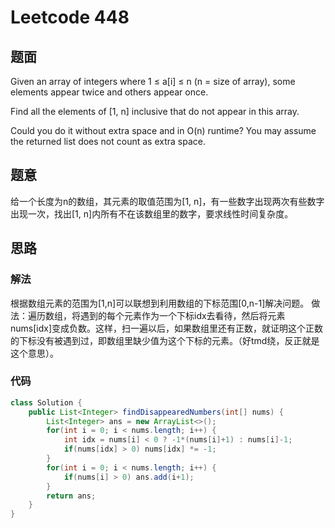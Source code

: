 # Leetcode 448
## 题面
Given an array of integers where 1 ≤ a[i] ≤ n (n = size of array), some elements appear twice and others appear once.

Find all the elements of [1, n] inclusive that do not appear in this array.

Could you do it without extra space and in O(n) runtime? You may assume the returned list does not count as extra space.
## 题意
给一个长度为n的数组，其元素的取值范围为[1, n]，有一些数字出现两次有些数字出现一次，找出[1, n]内所有不在该数组里的数字，要求线性时间复杂度。
## 思路
### 解法
根据数组元素的范围为[1,n]可以联想到利用数组的下标范围[0,n-1]解决问题。
做法：遍历数组，将遇到的每个元素作为一个下标idx去看待，然后将元素nums[idx]变成负数。这样，扫一遍以后，如果数组里还有正数，就证明这个正数的下标没有被遇到过，即数组里缺少值为这个下标的元素。（好tmd绕，反正就是这个意思）。
### 代码
```java
class Solution {
    public List<Integer> findDisappearedNumbers(int[] nums) {
        List<Integer> ans = new ArrayList<>();
        for(int i = 0; i < nums.length; i++) {
            int idx = nums[i] < 0 ? -1*(nums[i]+1) : nums[i]-1;
            if(nums[idx] > 0) nums[idx] *= -1;
        }
        for(int i = 0; i < nums.length; i++) {
            if(nums[i] > 0) ans.add(i+1);
        }
        return ans;
    }
}
```